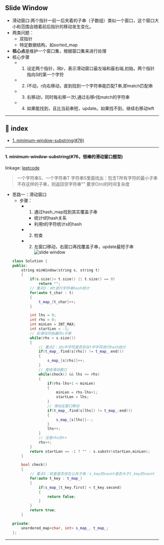 ## Slide Window 
- 滑动窗口:两个指针一前一后夹着的子串（子数组）类似一个窗口，这个窗口大小和范围会随着前后指针的移动发生变化。
- 两类问题：
  - 双指针
  - 特定数据结构，如sorted_map
- **核心点**是维护一个窗口集，根据窗口集来进行处理
- 核心步骤
  - 1. 设定两个指针，l和r，表示滑动窗口最左端和最右端,初始，两个指针指向S的第一个字符
  - 2. l不动，r向右移动，直到找到一个字符串能匹配T串,即match匹配串
  - 3. 右移动l，同时每右移一次l,通过右移r找match的字符串
  - 4. 如果能找到，且比当前串短，update。如果找不到，继续右移动left
--- 

## 📑 index
* <a href="#mws">1. minimum-window-substring(#76)</a>






---

[//]: # (Image References)
[image1]: .readme/slide_window1.gif "slide window"




<div id="mws" onclick="window.location.hash">

#### 1. minimum-window-substring(#76，很棒的滑动窗口题型)
linkage: [leetcode](https://leetcode-cn.com/problems/minimum-window-substring/ "最小覆盖子串")
> 一个字符串S、一个字符串T
> 字符串S里面找出：包含T所有字符的最小子串
> 不存这样的子串，则返回空字符串""
> 要求O(n)的时间复杂度
- 思路一：滑动窗口
  - 步骤：
    - 1. 通过hash_map找到其实覆盖子串
      - 统计t的hash关系
      - 利用t的字符统计s的hash
    - 2. 检查
    - 2. 左窗口移动，右窗口再找覆盖子串，update最短子串
![][image1]
  ```cpp
  class Solution {
  public:
      string minWindow(string s, string t) 
      {
          if(s.size()< t.size() || t.size() == 0)
              return "";
          // 重点3：对t进行字符串hash统计
          for(auto t_char : t)
          {
              t_map_[t_char]++;
          }

          int lhs = 0;
          int rhs = 0;
          int minLen = INT_MAX;
          int startLen = -1;
          // 右滑动开始遍历s子串
          while(rhs < s.size())
          {
              // 重点2：对s中字符是否存在t中字符进行hash统计
              if(t_map_.find(s[rhs]) != t_map_.end())
              {
                  s_map_[s[rhs]]++;
              }
              // 查找滑动窗口
              while(check() && lhs <= rhs)
              {
                  if(rhs-lhs+1 < minLen)
                  {
                      minLen = rhs-lhs+1;
                      startLen = lhs;
                  }
                  // 滑动左窗口移动
                  if(t_map_.find(s[lhs]) != t_map_.end())
                  {
                      s_map_[s[lhs]]--;
                  }
                  lhs++;
              }
              // 注意rhs的++
              rhs++;
          }
          return startLen == -1 ? "" : s.substr(startLen,minLen);
      }

      bool check()
      {
          // 重点1：检查是否存在公共子串：s_key的count是否大于t_key的count
          for(auto t_key : t_map_)
          {
              if(s_map_[t_key.first] < t_key.second)
              {
                  return false;
              }
          }
          return true;
      }

  private:
      unordered_map<char, int> s_map_, t_map_;
  };
  ```
---

